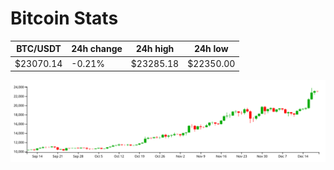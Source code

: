 # Bitcoin Stats

BTC/USDT|24h change|24h high|24h low|
|---|---|---|---|
|$23070.14|-0.21%|$23285.18|$22350.00|

<img src="./chart.svg">
